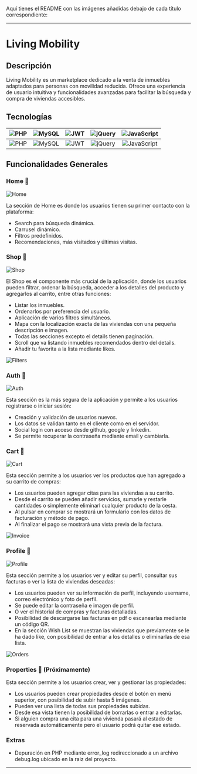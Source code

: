 Aquí tienes el README con las imágenes añadidas debajo de cada título correspondiente:

---

# Living Mobility

## Descripción

Living Mobility es un marketplace dedicado a la venta de inmuebles adaptados para personas con movilidad reducida. 
Ofrece una experiencia de usuario intuitiva y funcionalidades avanzadas para facilitar la búsqueda y compra de viviendas accesibles.

## Tecnologías

| ![PHP](https://raw.githubusercontent.com/devicons/devicon/master/icons/php/php-original.svg) | ![MySQL](https://raw.githubusercontent.com/devicons/devicon/master/icons/mysql/mysql-original-wordmark.svg) | ![JWT](https://jwt.io/img/pic_logo.svg) | ![jQuery](https://raw.githubusercontent.com/devicons/devicon/master/icons/jquery/jquery-original-wordmark.svg) | ![JavaScript](https://raw.githubusercontent.com/devicons/devicon/master/icons/javascript/javascript-original.svg) | 
|:---:|:---:|:---:|:---:|:---:|
| ![PHP](https://img.shields.io/badge/-PHP-777BB4?style=for-the-badge&logo=php&logoColor=white) | ![MySQL](https://img.shields.io/badge/-MySQL-4479A1?style=for-the-badge&logo=mysql&logoColor=white)  | ![JWT](https://img.shields.io/badge/-JWT-000000?style=for-the-badge&logo=JSON%20web%20tokens) | ![jQuery](https://img.shields.io/badge/-jQuery-0769AD?style=for-the-badge&logo=jquery&logoColor=white) | ![JavaScript](https://img.shields.io/badge/-JavaScript-F7DF1E?style=for-the-badge&logo=javascript&logoColor=black) | 

## Funcionalidades Generales

### Home 🏨

![Home](./view/images/readme/home.jpeg)

La sección de Home es donde los usuarios tienen su primer contacto con la plataforma:

- Search para búsqueda dinámica.
- Carrusel dinámico.
- Filtros predefinidos.
- Recomendaciones, más visitados y últimas visitas.

### Shop 📃

![Shop](./view/images/readme/shop.png)

El Shop es el componente más crucial de la aplicación, donde los usuarios pueden filtrar, ordenar la búsqueda, acceder a los detalles del producto y agregarlos al carrito, entre otras funciones:

- Listar los inmuebles.
- Ordenarlos por preferencia del usuario.
- Aplicación de varios filtros simultáneos.
- Mapa con la localización exacta de las viviendas con una pequeña descripción e imagen.
- Todas las secciones excepto el details tienen paginación.
- Scroll que va listando inmuebles recomendados dentro del details.
- Añadir tu favorita a la lista mediante likes.

![Filters](./view/images/readme/filters.png)

### Auth 🚪

![Auth](./view/images/readme/login.png)

Esta sección es la más segura de la aplicación y permite a los usuarios registrarse o iniciar sesión:

- Creación y validación de usuarios nuevos.
- Los datos se validan tanto en el cliente como en el servidor.
- Social login con acceso desde github, google y linkedin.
- Se permite recuperar la contraseña mediante email y cambiarla.

### Cart 🛒

![Cart](./view/images/readme/cart.png)

Esta sección permite a los usuarios ver los productos que han agregado a su carrito de compras:

- Los usuarios pueden agregar citas para las viviendas a su carrito.
- Desde el carrito se pueden añadir servicios, sumarle y restarle cantidades o simplemente eliminarl cualquier producto de la cesta.
- Al pulsar en comprar se mostrará un formulario con los datos de facturación y método de pago.
- Al finalizar el pago se mostrará una vista previa de la factura.

![Invoice](./view/images/readme/invoice.png)

### Profile 👤

![Profile](./view/images/readme/profile.png)

Esta sección permite a los usuarios ver y editar su perfil, consultar sus facturas o ver la lista de viviendas deseadas:

- Los usuarios pueden ver su información de perfil, incluyendo username, correo electrónico y foto de perfil.
- Se puede editar la contraseña e imagen de perfil.
- O ver el historial de compras y facturas detalladas.
- Posibilidad de descargarse las facturas en pdf o escanearlas mediante un código QR.
- En la sección Wish List se muestran las viviendas que previamente se le ha dado like, con posibilidad de entrar a los detalles o eliminarlas de esa lista.

![Orders](./view/images/readme/orders.png)

### Properties 🏡 (Próximamente)

Esta sección permite a los usuarios crear, ver y gestionar las propiedades:

- Los usuarios pueden crear propiedades desde el botón en menú superior, con posibilidad de subir hasta 5 imágenes.
- Pueden ver una lista de todas sus propiedades subidas.
- Desde esa vista tienen la posibilidad de borrarlas o entrar a editarlas.
- Si alguien compra una cita para una vivienda pasará al estado de reservada automáticamente pero el usuario podrá quitar ese estado.

### Extras

- Depuración en PHP mediante error_log redireccionado a un archivo debug.log ubicado en la raiz del proyecto.

---
